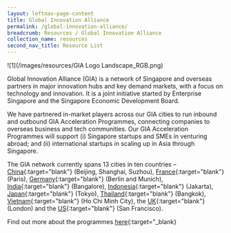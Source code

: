 ```yaml
---
layout: leftnav-page-content
title: Global Innovation Alliance
permalink: /global-innovation-alliance/
breadcrumb: Resources / Global Innovation Alliance
collection_name: resources
second_nav_title: Resource List
---
```


![1](/images/resources/GIA Logo Landscape_RGB.png)

Global Innovation Alliance (GIA) is a network of Singapore and overseas partners in major innovation hubs and key demand markets, with a focus on technology and innovation. It is a joint initiative started by Enterprise Singapore and the Singapore Economic Development Board.
 
We have partnered in-market players across our GIA cities to run inbound and outbound GIA Acceleration Programmes, connecting companies to overseas business and tech communities. Our GIA Acceleration Programmes will support (i) Singapore startups and SMEs in venturing abroad; and (ii) international startups in scaling up in Asia through Singapore.
 
The GIA network currently spans 13 cities in ten countries – [China](https://www.enterprisesg.gov.sg/industries/hub/startup/global-innovation-alliance/china){:target="blank"} (Beijing, Shanghai, Suzhou), [France](https://www.enterprisesg.gov.sg/industries/hub/startup/global-innovation-alliance/france){:target="blank"} (Paris), [Germany](https://www.enterprisesg.gov.sg/industries/hub/startup/global-innovation-alliance/germany){:target="blank"} (Berlin and Munich), [India](https://www.enterprisesg.gov.sg/industries/hub/startup/global-innovation-alliance/india){:target="blank"} (Bangalore), [Indonesia](https://www.enterprisesg.gov.sg/industries/hub/startup/global-innovation-alliance/indonesia){:target="blank"} (Jakarta), [Japan](https://www.enterprisesg.gov.sg/industries/hub/startup/global-innovation-alliance/japan){:target="blank"} (Tokyo), [Thailand](https://www.enterprisesg.gov.sg/industries/hub/startup/global-innovation-alliance/thailand){:target="blank"} (Bangkok), [Vietnam](https://www.enterprisesg.gov.sg/industries/hub/startup/global-innovation-alliance/vietnam){:target="blank"} (Ho Chi Minh City), the [UK](https://www.enterprisesg.gov.sg/industries/hub/startup/global-innovation-alliance/united-kingdom){:target="blank"} (London) and the [US](https://www.enterprisesg.gov.sg/industries/hub/startup/global-innovation-alliance/united-states){:target="blank"} (San Francisco).
 
Find out more about the programmes [here](https://www.enterprisesg.gov.sg/industries/hub/startup/global-innovation-alliance){:target="_blank}

